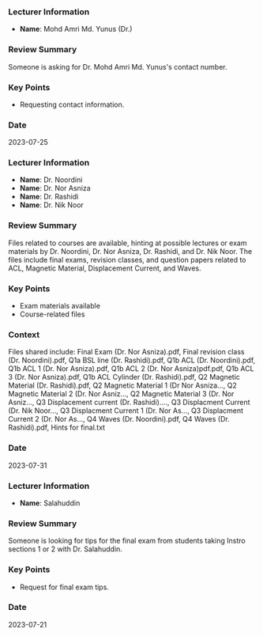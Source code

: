 ### Lecturer Information
- **Name**: Mohd Amri Md. Yunus (Dr.)

### Review Summary
Someone is asking for Dr. Mohd Amri Md. Yunus's contact number.

### Key Points
- Requesting contact information.

### Date
2023-07-25

### Lecturer Information
- **Name**: Dr. Noordini
- **Name**: Dr. Nor Asniza
- **Name**: Dr. Rashidi
- **Name**: Dr. Nik Noor

### Review Summary
Files related to courses are available, hinting at possible lectures or exam materials by Dr. Noordini, Dr. Nor Asniza, Dr. Rashidi, and Dr. Nik Noor. The files include final exams, revision classes, and question papers related to ACL, Magnetic Material, Displacement Current, and Waves.

### Key Points
- Exam materials available
- Course-related files

### Context
Files shared include: Final Exam (Dr. Nor Asniza).pdf, Final revision class (Dr. Noordini).pdf, Q1a BSL line (Dr. Rashidi).pdf, Q1b ACL (Dr. Noordini).pdf, Q1b ACL 1 (Dr. Nor Asniza).pdf, Q1b ACL 2 (Dr. Nor Asniza)pdf.pdf, Q1b ACL 3 (Dr. Nor Asniza).pdf, Q1b ACL Cylinder (Dr. Rashidi).pdf, Q2 Magnetic Material (Dr. Rashidi).pdf, Q2 Magnetic Material 1 (Dr Nor Asniza..., Q2 Magnetic Material 2 (Dr. Nor Asniz..., Q2 Magnetic Material 3 (Dr. Nor Asniz..., Q3 Displacement current (Dr. Rashidi)...., Q3 Displacment Current (Dr. Nik Noor..., Q3 Displacment Current 1 (Dr. Nor As..., Q3 Displacment Current 2 (Dr. Nor As..., Q4 Waves (Dr. Noordini).pdf, Q4 Waves (Dr. Rashidi).pdf, Hints for final.txt

### Date
2023-07-31

### Lecturer Information
- **Name**: Salahuddin

### Review Summary
Someone is looking for tips for the final exam from students taking Instro sections 1 or 2 with Dr. Salahuddin.

### Key Points
- Request for final exam tips.

### Date
2023-07-21